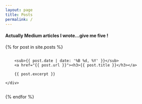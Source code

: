 ```yaml
---
layout: page
title: Posts
permalink: /
---
```

<h4 class='title-sub'>Actually Medium articles I wrote...give me five !</h4>

{% for post in site.posts %}
<div class="row">
	<div class="small-12 columns">

		<sub>{{ post.date | date: '%B %d, %Y' }}</sub>
		<a href="{{ post.url }}"><h3>{{ post.title }}</h3></a>

	  	{{ post.excerpt }}

	</div>
</div>

{% endfor %}
